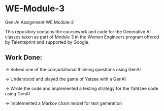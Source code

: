 # WE-Module-3
Gen-AI Assignment WE Module-3

This repository contains the coursework and code for the Generative AI classes taken as part of Module 3 in the Women Engineers program offered by Talentsprint and supported by Google.

## Work Done:
-> Solved one of the computational thinking questions using GenAI

-> Understood and played the game of Yatzee with a GenAI

-> Wrote the code and implemented a testing strategy for the Yahtzee code using GenAI

-> Implemented a Markov chain model for text generation

